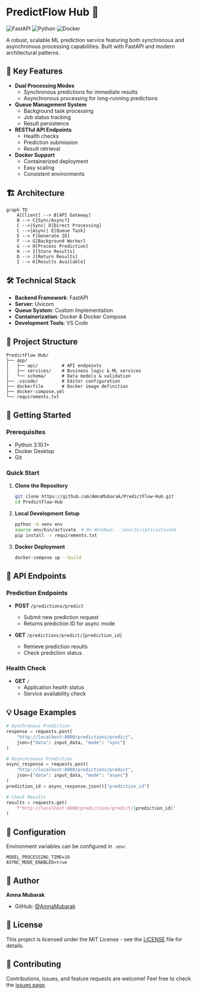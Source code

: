 # PredictFlow Hub 🚀

![FastAPI](https://img.shields.io/badge/FastAPI-0.68.0+-009688.svg)
![Python](https://img.shields.io/badge/Python-3.10.1-3776AB.svg)
![Docker](https://img.shields.io/badge/Docker-Enabled-2496ED.svg)

A robust, scalable ML prediction service featuring both synchronous and asynchronous processing capabilities. Built with FastAPI and modern architectural patterns.

## 🌟 Key Features

- **Dual Processing Modes**
  - Synchronous predictions for immediate results
  - Asynchronous processing for long-running predictions
- **Queue Management System**
  - Background task processing
  - Job status tracking
  - Result persistence
- **RESTful API Endpoints**
  - Health checks
  - Prediction submission
  - Result retrieval
- **Docker Support**
  - Containerized deployment
  - Easy scaling
  - Consistent environments

## 🏗️ Architecture

```mermaid
graph TD
    A[Client] --> B[API Gateway]
    B --> C{Sync/Async?}
    C -->|Sync| D[Direct Processing]
    C -->|Async| E[Queue Task]
    E --> F[Generate ID]
    F --> G[Background Worker]
    G --> H[Process Prediction]
    H --> I[Store Results]
    D --> J[Return Results]
    I --> K[Results Available]
```

## 🛠️ Technical Stack

- **Backend Framework**: FastAPI
- **Server**: Uvicorn
- **Queue System**: Custom Implementation
- **Containerization**: Docker & Docker Compose
- **Development Tools**: VS Code

## 📁 Project Structure

```
PredictFlow Hub/
├── app/
│   ├── api/         # API endpoints
│   ├── services/    # Business logic & ML services
│   └── schema/      # Data models & validation
├── .vscode/         # Editor configuration
├── dockerfile       # Docker image definition
├── docker-compose.yml
└── requirements.txt
```

## 🚀 Getting Started

### Prerequisites

- Python 3.10.1+
- Docker Desktop
- Git

### Quick Start

1. **Clone the Repository**
   ```bash
   git clone https://github.com/AmnaMubarak/PredictFlow-Hub.git
   cd PredictFlow-Hub
   ```

2. **Local Development Setup**
   ```bash
   python -m venv env
   source env/bin/activate  # On Windows: .\env\Scripts\activate
   pip install -r requirements.txt
   ```

3. **Docker Deployment**
   ```bash
   docker-compose up --build
   ```

## 🔌 API Endpoints

### Prediction Endpoints

- **POST** `/predictions/predict`
  - Submit new prediction request
  - Returns prediction ID for async mode

- **GET** `/predictions/predict/{prediction_id}`
  - Retrieve prediction results
  - Check prediction status

### Health Check

- **GET** `/`
  - Application health status
  - Service availability check

## 💡 Usage Examples

```python
# Synchronous Prediction
response = requests.post(
    "http://localhost:8000/predictions/predict",
    json={"data": input_data, "mode": "sync"}
)

# Asynchronous Prediction
async_response = requests.post(
    "http://localhost:8000/predictions/predict",
    json={"data": input_data, "mode": "async"}
)
prediction_id = async_response.json()["prediction_id"]

# Check Results
results = requests.get(
    f"http://localhost:8000/predictions/predict/{prediction_id}"
)
```

## 🔧 Configuration

Environment variables can be configured in `.env`:
```
MODEL_PROCESSING_TIME=10
ASYNC_MODE_ENABLED=true
```

## 👤 Author

**Amna Mubarak**
- GitHub: [@AmnaMubarak](https://github.com/AmnaMubarak)

## 📝 License

This project is licensed under the MIT License - see the [LICENSE](LICENSE) file for details.

## 🤝 Contributing

Contributions, issues, and feature requests are welcome! Feel free to check the [issues page](https://github.com/AmnaMubarak/PredictFlow-Hub/issues).

